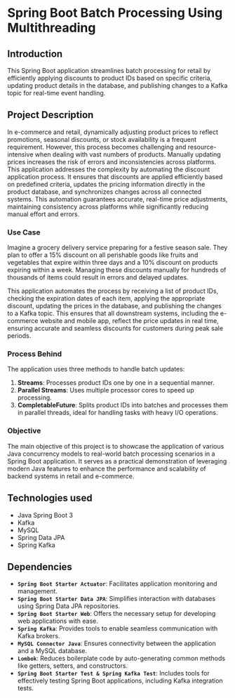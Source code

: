 # Spring Boot Batch Processing Using Multithreading

## Introduction

This Spring Boot application streamlines batch processing for retail by efficiently applying discounts to product IDs based on specific criteria, updating product details in the database, and publishing changes to a Kafka topic for real-time event handling.

## Project Description

In e-commerce and retail, dynamically adjusting product prices to reflect promotions, seasonal discounts, or stock availability is a frequent requirement. However, this process becomes challenging and resource-intensive when dealing with vast numbers of products. Manually updating prices increases the risk of errors and inconsistencies across platforms. This application addresses the complexity by automating the discount application process. It ensures that discounts are applied efficiently based on predefined criteria, updates the pricing information directly in the product database, and synchronizes changes across all connected systems. This automation guarantees accurate, real-time price adjustments, maintaining consistency across platforms while significantly reducing manual effort and errors.

### Use Case
Imagine a grocery delivery service preparing for a festive season sale. They plan to offer a 15% discount on all perishable goods like fruits and vegetables that expire within three days and a 10% discount on products expiring within a week. Managing these discounts manually for hundreds of thousands of items could result in errors and delayed updates.

This application automates the process by receiving a list of product IDs, checking the expiration dates of each item, applying the appropriate discount, updating the prices in the database, and publishing the changes to a Kafka topic. This ensures that all downstream systems, including the e-commerce website and mobile app, reflect the price updates in real time, ensuring accurate and seamless discounts for customers during peak sale periods.

### Process Behind
The application uses three methods to handle batch updates:  
1. **Streams**: Processes product IDs one by one in a sequential manner.  
2. **Parallel Streams**: Uses multiple processor cores to speed up processing.  
3. **CompletableFuture**: Splits product IDs into batches and processes them in parallel threads, ideal for handling tasks with heavy I/O operations.


### Objective
The main objective of this project is to showcase the application of various Java concurrency models to real-world batch processing scenarios in a Spring Boot application. It serves as a practical demonstration of leveraging modern Java features to enhance the performance and scalability of backend systems in retail and e-commerce.

## Technologies used
- Java Spring Boot 3 
- Kafka  
- MySQL  
- Spring Data JPA  
- Spring Kafka 

## Dependencies

- **`Spring Boot Starter Actuator`**: Facilitates application monitoring and management.  
- **`Spring Boot Starter Data JPA`**: Simplifies interaction with databases using Spring Data JPA repositories.  
- **`Spring Boot Starter Web`**: Offers the necessary setup for developing web applications with ease.  
- **`Spring Kafka`**: Provides tools to enable seamless communication with Kafka brokers.  
- **`MySQL Connector Java`**: Ensures connectivity between the application and a MySQL database.  
- **`Lombok`**: Reduces boilerplate code by auto-generating common methods like getters, setters, and constructors.  
- **`Spring Boot Starter Test & Spring Kafka Test`**: Includes tools for effectively testing Spring Boot applications, including Kafka integration tests.  
